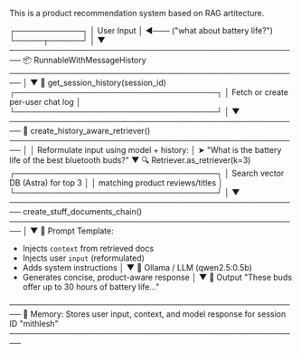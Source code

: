 This is a product recommendation system based on RAG artitecture.

┌────────────┐
│ User Input │ ◄─── ("what about battery life?")
└─────┬──────┘
      │
      ▼
────────────────────────────────────────────────────
        📦 RunnableWithMessageHistory
────────────────────────────────────────────────────
      │
      ▼
🧠 get_session_history(session_id)
┌────────────────────────────────────┐
│ Fetch or create per-user chat log │
└────────────────────────────────────┘
      │
      ▼
────────────────────────────────────────────────────
    🧠 create_history_aware_retriever()
────────────────────────────────────────────────────
      │
      │ Reformulate input using model + history:
      │   ➤ "What is the battery life of the best bluetooth buds?"
      ▼
  🔍 Retriever.as_retriever(k=3)
┌────────────────────────────────────┐
│ Search vector DB (Astra) for top 3 │
│ matching product reviews/titles    │
└────────────────────────────────────┘
      │
      ▼
────────────────────────────────────────────────────
      create_stuff_documents_chain()
────────────────────────────────────────────────────
      │
      ▼
📝 Prompt Template:
  - Injects `context` from retrieved docs
  - Injects user `input` (reformulated)
  - Adds system instructions
      │
      ▼
🤖 Ollama / LLM (qwen2.5:0.5b)
  - Generates concise, product-aware response
      │
      ▼
🧾 Output
"These buds offer up to 30 hours of battery life..."

────────────────────────────────────────────────────
📜 Memory:
Stores user input, context, and model response
for session ID "mithlesh"
────────────────────────────────────────────────────

